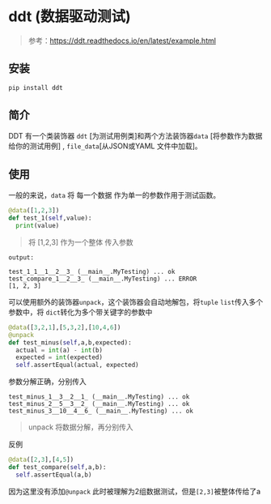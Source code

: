 # ddt (数据驱动测试)

> 参考：https://ddt.readthedocs.io/en/latest/example.html

## 安装

```sh
pip install ddt
```

## 简介

DDT 有一个类装饰器 `ddt` [为测试用例类]和两个方法装饰器`data` [将参数作为数据给你的测试用例] , `file_data`[从JSON或YAML 文件中加载]。

## 使用

一般的来说，`data` 将 每一个数据 作为单一的参数作用于测试函数。

```python
@data([1,2,3])
def test_1(self,value):
  print(value)
```

> 将 [1,2,3] 作为一个整体 传入参数

```
output:

test_1_1__1__2__3_ (__main__.MyTesting) ... ok
test_compare_1__2__3_ (__main__.MyTesting) ... ERROR
[1, 2, 3]
```



可以使用额外的装饰器`unpack`，这个装饰器会自动地解包，将`tuple` `list`传入多个参数中，将 `dict`转化为多个带关键字的参数中

```python
@data([3,2,1],[5,3,2],[10,4,6])
@unpack
def test_minus(self,a,b,expected):
  actual = int(a) - int(b)
  expected = int(expected)
  self.assertEqual(actual, expected)
```

参数分解正确，分别传入

```
test_minus_1__3__2__1_ (__main__.MyTesting) ... ok
test_minus_2__5__3__2_ (__main__.MyTesting) ... ok
test_minus_3__10__4__6_ (__main__.MyTesting) ... ok
```

> unpack 将数据分解，再分别传入

反例

```python
@data([2,3],[4,5])
def test_compare(self,a,b):
  self.assertEqual(a,b)
```

因为这里没有添加`@unpack` 此时被理解为2组数据测试，但是`[2,3]`被整体传给了a


